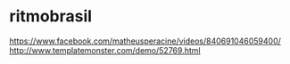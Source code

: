 # ritmobrasil

https://www.facebook.com/matheusperacine/videos/840691046059400/
http://www.templatemonster.com/demo/52769.html